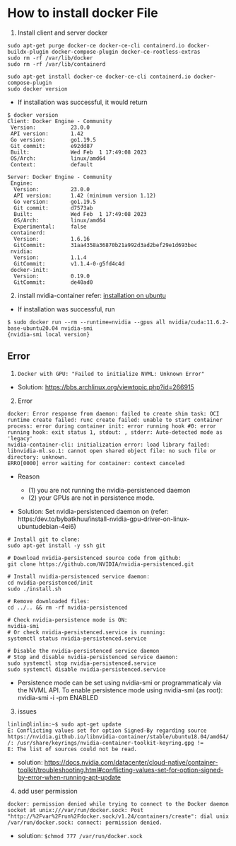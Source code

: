 # How to install docker File 

1. Install client and server docker
```
sudo apt-get purge docker-ce docker-ce-cli containerd.io docker-buildx-plugin docker-compose-plugin docker-ce-rootless-extras
sudo rm -rf /var/lib/docker
sudo rm -rf /var/lib/containerd

sudo apt-get install docker-ce docker-ce-cli containerd.io docker-compose-plugin
sudo docker version 

````

- If installation was successful, it would return 
```
$ docker version 
Client: Docker Engine - Community
 Version:           23.0.0
 API version:       1.42
 Go version:        go1.19.5
 Git commit:        e92dd87
 Built:             Wed Feb  1 17:49:08 2023
 OS/Arch:           linux/amd64
 Context:           default

Server: Docker Engine - Community
 Engine:
  Version:          23.0.0
  API version:      1.42 (minimum version 1.12)
  Go version:       go1.19.5
  Git commit:       d7573ab
  Built:            Wed Feb  1 17:49:08 2023
  OS/Arch:          linux/amd64
  Experimental:     false
 containerd:
  Version:          1.6.16
  GitCommit:        31aa4358a36870b21a992d3ad2bef29e1d693bec
 nvidia:
  Version:          1.1.4
  GitCommit:        v1.1.4-0-g5fd4c4d
 docker-init:
  Version:          0.19.0
  GitCommit:        de40ad0
```
2. install nvidia-container 
refer: [installation on ubuntu](https://docs.nvidia.com/datacenter/cloud-native/container-toolkit/install-guide.html)

- If installation was successful, run 
```
$ sudo docker run --rm --runtime=nvidia --gpus all nvidia/cuda:11.6.2-base-ubuntu20.04 nvidia-smi
{nvidia-smi local version}
```

## Error 
1. `Docker with GPU: "Failed to initialize NVML: Unknown Error"`
- Solution: https://bbs.archlinux.org/viewtopic.php?id=266915

2. Error 
```
docker: Error response from daemon: failed to create shim task: OCI runtime create failed: runc create failed: unable to start container process: error during container init: error running hook #0: error running hook: exit status 1, stdout: , stderr: Auto-detected mode as 'legacy'
nvidia-container-cli: initialization error: load library failed: libnvidia-ml.so.1: cannot open shared object file: no such file or directory: unknown.
ERRO[0000] error waiting for container: context canceled 

```
- Reason
    - (1) you are not running the nvidia-persistenced daemon
    - (2) your GPUs are not in persistence mode.

- Solution: Set nvidia-persistenced daemon on  (refer: https:/dev.to/bybatkhuu/install-nvidia-gpu-driver-on-linux-ubuntudebian-4ei6)

```
# Install git to clone:
sudo apt-get install -y ssh git

# Download nvidia-persistenced source code from github:
git clone https://github.com/NVIDIA/nvidia-persistenced.git

# Install nvidia-persistenced service daemon:
cd nvidia-persistenced/init
sudo ./install.sh

# Remove downloaded files:
cd ../.. && rm -rf nvidia-persistenced

# Check nvidia-persistence mode is ON:
nvidia-smi
# Or check nvidia-persistenced.service is running:
systemctl status nvidia-persistenced.service

# Disable the nvidia-persistenced service daemon
# Stop and disable nvidia-persistenced service daemon:
sudo systemctl stop nvidia-persistenced.service
sudo systemctl disable nvidia-persistenced.service
```

- Persistence mode can be set using nvidia-smi or programmaticaly via the NVML API. To enable persistence mode using nvidia-smi (as root): nvidia-smi -i <target gpu> -pm ENABLED 


3. issues 

```
linlin@linlin:~$ sudo apt-get update
E: Conflicting values set for option Signed-By regarding source https://nvidia.github.io/libnvidia-container/stable/ubuntu18.04/amd64/ /: /usr/share/keyrings/nvidia-container-toolkit-keyring.gpg != 
E: The list of sources could not be read.

```

- solution: https://docs.nvidia.com/datacenter/cloud-native/container-toolkit/troubleshooting.html#conflicting-values-set-for-option-signed-by-error-when-running-apt-update



4. add user permission 
```
docker: permission denied while trying to connect to the Docker daemon socket at unix:///var/run/docker.sock: Post "http://%2Fvar%2Frun%2Fdocker.sock/v1.24/containers/create": dial unix /var/run/docker.sock: connect: permission denied.
```
- solution: `$chmod 777 /var/run/docker.sock`